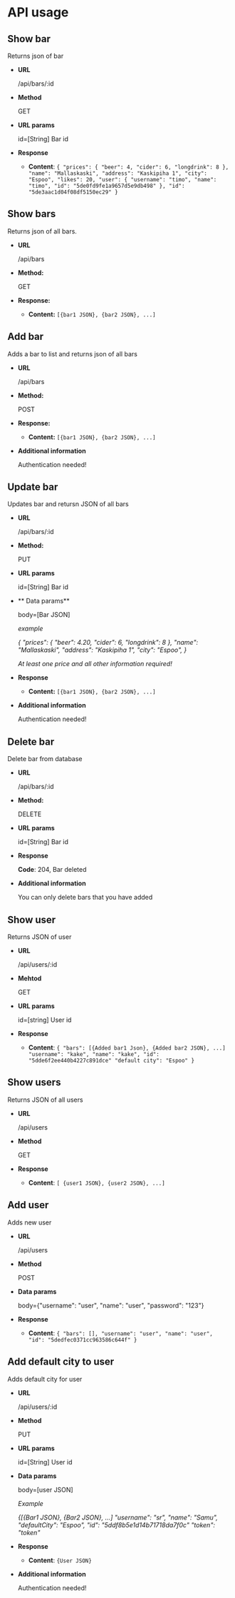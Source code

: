 # API usage

**Show bar**
---
Returns json of bar

* **URL**

    /api/bars/:id
    
* **Method**

    GET
    
* **URL params**

    id=[String] Bar id
    
* **Response**

    * **Content**: `{
                   "prices": {
                   "beer": 4,
                   "cider": 6,
                   "longdrink": 8
                   },
                   "name": "Mallaskaski",
                   "address": "Kaskipiha 1",
                   "city": "Espoo",
                   "likes": 20,
                   "user": {
                   "username": "timo",
                   "name": "timo",
                   "id": "5de0fd9fe1a9657d5e9db498"
                   },
                   "id": "5de3aac1d04f08df5150ec29"
                   }`

**Show bars**
----
  Returns json of all bars.

* **URL**

  /api/bars

* **Method:**
  
  GET
  
* **Response:**

   * **Content:** `[{bar1 JSON}, {bar2 JSON}, ...]`
 
**Add bar**
----

Adds a bar to list and returns json of all bars

* **URL**

    /api/bars

* **Method:**
  
    POST
  
* **Response:**
  
     * **Content:** `[{bar1 JSON}, {bar2 JSON}, ...]`
     
* **Additional information**

    Authentication needed!
     
**Update bar**
----
Updates bar and retursn JSON of all bars

* **URL**

    /api/bars/:id
    
* **Method:**

    PUT
    
* **URL params**

    id=[String] Bar id

* ** Data params**

    body=[Bar JSON]
    
    _example_
    
    _{
    "prices": {
    "beer": 4.20,
    "cider": 6,
    "longdrink": 8
    },
    "name": "Mallaskaski",
    "address": "Kaskipiha 1",
    "city": "Espoo",
    }_
    
    _At least one price and all other information required!_
    
* **Response**

    * **Content:** `[{bar1 JSON}, {bar2 JSON}, ...]`
    
* **Additional information**

    Authentication needed!
    
**Delete bar**
----

Delete bar from database

* **URL**

    /api/bars/:id
    
* **Method:**

    DELETE
    
* **URL params**

    id=[String] Bar id
    
* **Response**

    **Code**: 204, Bar deleted
    
* **Additional information**

    You can only delete bars that you have added

**Show user**
----

Returns JSON of user

* **URL**

    /api/users/:id
    
* **Mehtod**

    GET
    
* **URL params**

    id=[string] User id
    
* **Response**

    * **Content**: `{
                    "bars": [{Added bar1 Json},
                    {Added bar2 JSON}, ...]
                    "username": "kake",
                    "name": "kake",
                    "id": "5dde6f2ee440b4227c891dce"
                    "default city": "Espoo"
                    }`
                    
**Show users**
----

Returns JSON of all users

* **URL**

    /api/users
    
* **Method**

    GET
    
* **Response**

    * **Content**: `[
                    {user1 JSON},
                    {user2 JSON}, ...]`
                    
**Add user**
----

Adds new user

* **URL**

    /api/users
    
* **Method**

    POST
    
* **Data params**

    body={"username": "user",
          "name": "user",
          "password": "123"}

* **Response**

    * **Content**: `{
                   "bars": [],
                   "username": "user",
                   "name": "user",
                   "id": "5dedfec0371cc963586c644f"
                   }`
    
**Add default city to user**
----

Adds default city for user

* **URL**

    /api/users/:id
    
* **Method**

    PUT
    
* **URL params**

    id=[String] User id
    
* **Data params**

    body=[user JSON]
    
    _Example_
    
    _{[{Bar1 JSON}, {Bar2 JSON}, ...] 
    "username": "sr",
    "name": "Samu",
    "defaultCity": "Espoo",
    "id": "5ddf8b5e1d14b71718da7f0c"
    "token": "token"_
    
* **Response**

    * **Content**: `{User JSON}`
    
* **Additional information**

    Authentication needed!